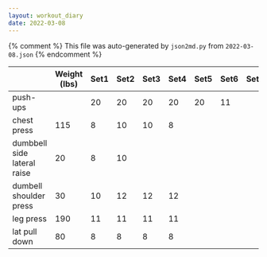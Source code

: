 ```yaml
---
layout: workout_diary
date: 2022-03-08
---
```


{% comment %}
    This file was auto-generated by `json2md.py` from `2022-03-08.json`
{% endcomment %}

|  | Weight (lbs) | Set1 | Set2 | Set3 | Set4 | Set5 | Set6 | Set7 | Set8 | Set9 | Set10 | Set11 | Set12 |
|--|--------------|------|------|------|------|------|------|------|------|------|-------|-------|-------|
| push-ups |  | 20 | 20 | 20 | 20 | 20 | 11 |  |  |  |  |  |  |
| chest press | 115 | 8 | 10 | 10 | 8 |  |  |  |  |  |  |  |  |
| dumbbell side lateral raise | 20 | 8 | 10 |  |  |  |  |  |  |  |  |  |  |
| dumbell shoulder press | 30 | 10 | 12 | 12 | 12 |  |  |  |  |  |  |  |  |
| leg press | 190 | 11 | 11 | 11 | 11 |  |  |  |  |  |  |  |  |
| lat pull down | 80 | 8 | 8 | 8 | 8 |  |  |  |  |  |  |  |  |
